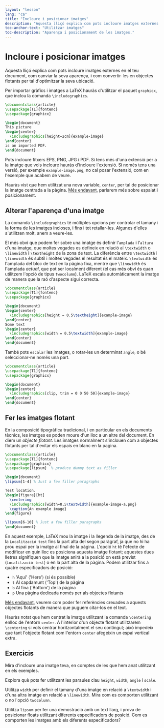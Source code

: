 ```yaml
---
layout: "lesson"
lang: "ca"
title: "Incloure i posicionar imatges"
description: "Aquesta lliçó explica com pots incloure imatges externes en el teu document, com canviar la seva aparença, i com convertir-les en objectes flotants per tal d'optimitzar la seva ubicació en un pdf."
toc-anchor-text: "Utilitzar imatges"
toc-description: "Aparença i posicionament de les imatges."
---
```


# Incloure i posicionar imatges

<span
  class="summary">Aquesta lliçó explica com pots incloure imatges externes en el teu document, com canviar la seva aparença, i com convertir-les en objectes flotants per tal d'optimitzar la seva ubicació.</span>

Per importar gràfics i imatges a LaTeX hauràs d'utilitzar el paquet `graphicx`, que inclou la comanda `\includegraphics`.

```latex
\documentclass{article}
\usepackage[T1]{fontenc}
\usepackage{graphicx}

\begin{document}
This picture
\begin{center}
  \includegraphics[height=2cm]{example-image}
\end{center}
is an imported PDF.
\end{document}
```

Pots incloure fitxers EPS, PNG, JPG i PDF. Si tens més d'una extensió per a la imatge que vols incloure hauràs d'incloure l'extensió. Si només tens una versió, per exemple `example-image.png`, no cal posar l'extensió, com en l'exemple que acabem de veure.

Hauràs vist que hem utilitzat una nova variable, `center`, per tal de posicionar la imatge centrada a la pàgina. [Més endavant](lesson-11), parlarem més sobre espaiat i posicionament.

## Alterar l'aparença d'una imatge

La comanda `\includegraphics` té múltiples opcions per controlar el tamany i la forma de les imatges incloses, i fins i tot retallar-les. Algunes d'elles s'utilitzen molt, anem a veure-les.

El més obvi que podem fer sobre una imatge és definir l'`amplada` i l'`altura` d'una imatge, que moltes vegades es defineix en relació al `\textwidth` o `\linewidth` i `\textheight` de la zona de text. La diferència entre `\textwidth` i `\linewidth` és subtil i moltes vegades el resultat és el mateix. `\textwidth` és l'amplada del bloc de text en la pàgina fixa, mentre que `\linewidth` és l'amplada _actual_, que pot ser localment diferent (el cas més obvi és quan utilitzem l'opció de tipus `twocolumn`). LaTeX escala automàticament la imatge de manera que la raó d'aspecte sigui correcta.

```latex
\documentclass{article}
\usepackage[T1]{fontenc}
\usepackage{graphicx}

\begin{document}
\begin{center}
  \includegraphics[height = 0.5\textheight]{example-image}
\end{center}
Some text
\begin{center}
  \includegraphics[width = 0.5\textwidth]{example-image}
\end{center}
\end{document}
```

També pots `escalar` les imatges, o rotar-les un determinat `angle`, o bé seleccionar-ne només una part.

```latex
\documentclass{article}
\usepackage[T1]{fontenc}
\usepackage{graphicx}

\begin{document}
\begin{center}
  \includegraphics[clip, trim = 0 0 50 50]{example-image}
\end{center}
\end{document}
```

## Fer les imatges flotant

En la composició tipogràfica tradicional, i en particular en els documents tècnics,
les imatges es poden moure d'un lloc a un altre del document. En diem un *objecte flotant*. Les imatges normalment s'inclouen com a objectes flotants per tal d'evitar els espais en blanc en la pagina.

```latex
\documentclass{article}
\usepackage[T1]{fontenc}
\usepackage{graphicx}
\usepackage{lipsum}  % produce dummy text as filler

\begin{document}
\lipsum[1-4] % Just a few filler paragraphs

Test location.
\begin{figure}[ht]
  \centering
  \includegraphics[width=0.5\textwidth]{example-image-a.png}
  \caption{An example image}
\end{figure}

\lipsum[6-10] % Just a few filler paragraphs
\end{document}
```

En aquest exemple, LaTeX mou la imatge i la llegenda de la imatge, des de la `Localització
test` fins la part alta del segon paràgraf, ja que no hi ha prou espai per la imatge al final de la pàgina. L'opció `ht` té l'efecte de modificar en quin lloc es posiciona aquesta imatge flotant; aquestes dues lletres signifiquen que la imatge anirà a la posició on està previst (`Localització test`) o en la part alta de la pàgina. Podem utilitzar fins a quatre especificadors de posició:

- `h` 'Aquí' ('Here') (si és possible)
- `t` Al capdamunt ('Top') de la pàgina
- `b` Al fina ('Bottom') de la pàgina
- `p` Una pàgina dedicada només per als objectes flotants

[Més endavant](lesson-09), veurem com poder fer referències creuades a aquests objectes flotants
de manera que puguem citar-los en el text.

Hauràs notat que hem centrat la imatge utilitzant la comanda `\centering` enlloc de l'entorn `center`. A l'interior d'un objecte flotant utilitzarem `\centering` si vols centrar horitzontalment el seu contingut; això impedeix que tant l'objecte flotant com l'entorn `center` afegeixin un espai vertical extra.

## Exercicis

Mira d'incloure una imatge teva, en comptes de les que hem anat utilitzant en els exemples.

Explora què pots fer utilitzant les paraules clau `height`, `width`, `angle` i `scale`.

Utilitza `width` per definir el tamany d'una imatge en relació a `\textwidth` i d'una altra imatge en relació a `\linewidth`. Mira com es comporten utilitzant o no l'opció `twocolumn`.

Utilitza `lipsum` per fer una demostració amb un text llarg, i prova de posicionar floats utilitzant diferents especificadors de posició. Com es comporten les imatges amb els diferents especificadors?
